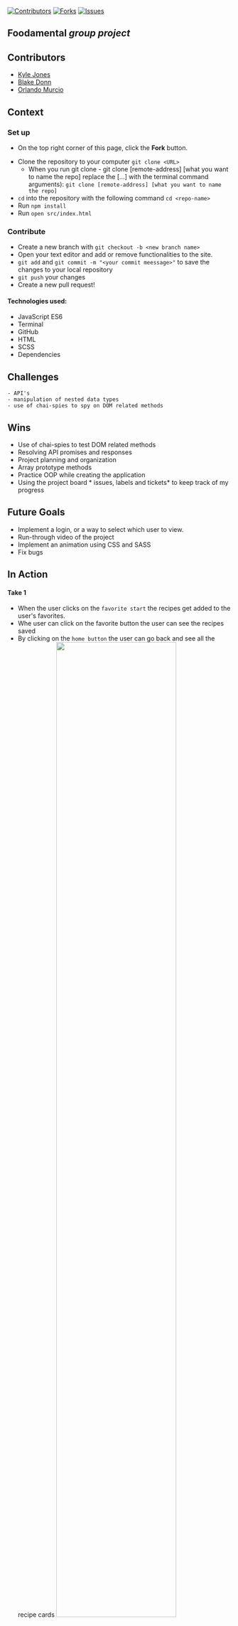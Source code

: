 [![Contributors][contributors-shield]](https://github.com/Atos20/what-s-cooking-refactor/graphs/contributors)
[![Forks][forks-shield]](https://github.com/Atos20/what-s-cooking-refactor/network/members)
[![Issues][issues-shield]](https://github.com/Atos20/what-s-cooking-refactor/issues)

## Foodamental _*group project*_

## Contributors
  - [Kyle Jones](https://github.com/KJJones13)
  - [Blake Donn](https://github.com/BlakeDonn)
  - [Orlando Murcio](https://www.github.com/atos20)

## Context

### Set up
* On the top right corner of this page, click the **Fork** button.
- Clone the repository to your computer `git clone <URL>`
  - When you run git clone - git clone [remote-address] [what you want to name the repo]
  replace the [...] with the terminal command arguments): `git clone [remote-address] [what you want to name the repo]`
- `cd` into the repository with the following command `cd <repo-name>`
- Run `npm install`
- Run `open src/index.html`

### Contribute

- Create a new branch with `git checkout -b <new branch name>`
- Open your text editor and add or remove functionalities to the site.
- `git add` and `git commit -m "<your commit meessage>"` to save the changes to your local repository
- `git push` your changes
- Create a new pull request!

#### Technologies used:
  * JavaScript ES6
  * Terminal
  * GitHub
  * HTML
  * SCSS
  * Dependencies

## Challenges

    - API's
    - manipulation of nested data types
    - use of chai-spies to spy on DOM related methods

## Wins

  * Use of chai-spies to test DOM related methods
  * Resolving API promises and responses
  * Project planning and organization
  * Array prototype methods
  * Practice OOP while creating the application
  * Using the project board * issues, labels and tickets* to keep track of my progress

## Future Goals

  * Implement a login, or a way to select which user to view.
  * Run-through video of the project
  * Implement an animation using CSS and SASS
  * Fix bugs

## In Action

#### Take 1

- When the user clicks on the `favorite start` the recipes get added to the user's favorites. 
- Whe user can click on the favorite button the user can see the recipes saved
- By clicking on the `home button` the user can go back and see all the recipe cards
  <img src="https://media.giphy.com/media/jqwbXFNrzwcf4eVfjl/giphy.gif" height=auto width=75%/>

#### Take 2

- When the user clicks on the `instructions button` the user is directed to a different view where the cost, ingredients needed and instructions for the recipe are displayed.

  <img src="https://media.giphy.com/media/KBDXI5aB0xVXU1Nu6p/giphy.gif" alt="When the user click on the instructions button the user is directed to a different view where the cost, ingredients needed and instructions for the recipe are displayed" height=100% width=80%/>

#### Take 3
- When the user click on the `cookMeal button` the recipe card that was targeted hides and then a list of the status of each ingredinet form the user's pantry displays in the same place of the recipe card.
- After the `cookMeal` button is clicked, the user is presented with two other buttons that appear at the button of where the recipe card was. 
- The `No thanks` and `Add ingredients` button let the user decide to add the ingredients needed for the recipe to the user's pantry and the `No thanks` button let's the user go back to the previous vew to keep searching for recipes.
  <img src="https://media.giphy.com/media/KeVtEUgnfl4zdABJjS/giphy.gif" alt=" After the `cookMeal` button is clicked, the user is presented with two other buttons that appear at the button of where the recipe card was. The `No thanks` and `Add ingredients` button let the user decide to add the ingredients needed for the recipe to the user's pantry and the `No thanks` button let's the user go back to the previous vew to keep searching for recipes." height=auto width=75%/>

## Project Directions
[whats-cooking-refactor specifications](https://frontend.turing.io/projects/module-2/refactor-tractor-wc.html)


### Project Managers
- [Bob Gu](https://github.com/BobGu)
- [Travis Rollins](https://github.com/Kalikoze)

<!-- https://www.markdownguide.org/basic-syntax/#reference-style-links -->
[contributors-shield]: https://img.shields.io/github/contributors/jordy1611/whats-cookin-JS-JS-KS.svg?style=flat-square
[contributors-url]: https://github.com/jordy1611/whats-cookin-JS-JS-KS/graphs/contributors
[forks-shield]: https://img.shields.io/github/forks/jordy1611/whats-cookin-JS-JS-KS.svg?style=flat-square
[forks-url]: https://github.com/jordy1611/whats-cookin-JS-JS-KS/network/members
[stars-shield]: https://img.shields.io/github/stars/jordy1611/whats-cookin-JS-JS-KS.svg?style=flat-square
[stars-url]: https://github.com/jordy1611/whats-cookin-JS-JS-KS/stargazers
[issues-shield]: https://img.shields.io/github/issues/jordy1611/whats-cookin-JS-JS-KS.svg?style=flat-square
[issues-url]: https://github.com/jordy1611/whats-cookin-JS-JS-KS/issues
[license-shield]: https://img.shields.io/github/license/jordy1611/whats-cookin-JS-JS-KS.svg?style=flat-square
[license-url]: https://github.com/jordy1611/whats-cookin-JS-JS-KS/blob/master/LICENSE.txt
[linkedin-shield]: https://img.shields.io/badge/-LinkedIn-black.svg?style=flat-square&logo=linkedin&colorB=555
[linkedin-url]: https://linkedin.com/in/othneildrew
[product-screenshot]: images/screenshot.png
